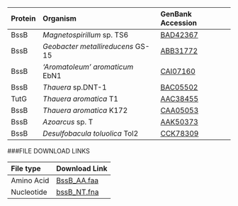 Protein | Organism | GenBank Accession |
 :--- | :--- | :--- |
| BssB | *Magnetospirillum* sp. TS6 | [BAD42367](http://www.ncbi.nlm.nih.gov/protein/BAD42367) |
| BssB | *Geobacter metallireducens* GS-15 | [ABB31772](http://www.ncbi.nlm.nih.gov/protein/ABB31772) |
| BssB | *‘Aromatoleum’ aromaticum* EbN1 | [CAI07160](http://www.ncbi.nlm.nih.gov/protein/CAI07160) |
| BssB | *Thauera* sp.DNT-1 | [BAC05502](http://www.ncbi.nlm.nih.gov/protein/BAC05502) |
| TutG | *Thauera aromatica* T1 | [AAC38455](http://www.ncbi.nlm.nih.gov/protein/AAC38455) |
| BssB | *Thauera aromatica* K172 | [CAA05053](http://www.ncbi.nlm.nih.gov/protein/CAA05053) |
| BssB | *Azoarcus* sp. T | [AAK50373](http://www.ncbi.nlm.nih.gov/protein/AAK50373) |
| BssB | *Desulfobacula toluolica* Tol2 | [CCK78309](http://www.ncbi.nlm.nih.gov/protein/CCK78309) |

###FILE DOWNLOAD LINKS

 File type | Download Link |
 :--- | :---------- | 
| Amino Acid | [BssB_AA.faa](amino_acid/BssB_AA.faa) |
| Nucleotide | [bssB_NT.fna](nucleotide/bssB_NT.fna) |

